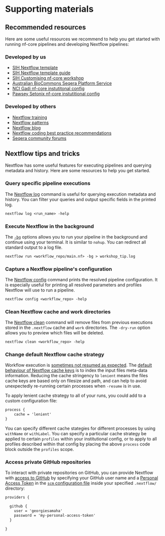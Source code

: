 # Supporting materials

## Recommended resources

Here are some useful resources we recommend to help you get started with running nf-core pipelines and developing Nextflow pipelines:

### Developed by us

* [SIH Nextflow template](https://github.com/Sydney-Informatics-Hub/template-nf)
* [SIH Nextflow template guide](https://sydney-informatics-hub.github.io/template-nf-guide/)
* [SIH Customising nf-core workshop](https://sydney-informatics-hub.github.io/customising-nfcore-workshop/)
* [Australian BioCommons Seqera Platform Service](https://www.biocommons.org.au/seqera-service )
* [NCI Gadi nf-core instutitonal config](https://nf-co.re/configs/nci_gadi/)
* [Pawsey Setonix nf-core instutitional config](https://nf-co.re/configs/pawsey_setonix/)

### Developed by others 

* [Nextflow training](https://training.nextflow.io/)
* [Nextflow patterns](https://nextflow-io.github.io/patterns/index.html)
* [Nextflow blog](https://www.nextflow.io/blog.html)
* [Nextflow coding best practice recommendations](https://carpentries-incubator.github.io/Pipeline_Training_with_Nextflow/07-Nextflow_Best_Practice/index.html)
* [Seqera community forums](https://community.seqera.io/)

## Nextflow tips and tricks

Nextflow has some useful features for executing pipelines and querying metadata and history. Here are some resources to help you get started.

### Query specific pipeline executions

The [Nextflow log](https://www.nextflow.io/docs/latest/cli.html#log) command is useful for querying execution metadata and history. You can filter your queries and output specific fields in the printed log. 

```default
nextflow log <run_name> -help
```

### Execute Nextflow in the background

The [`-bg`](https://www.nextflow.io/docs/latest/cli.html?highlight=bg#execution-as-a-background-job) options allows you to run your pipeline in the background and continue using your terminal. It is similar to `nohup`. You can redirect all standard output to a log file. 

```default 
nextflow run <workflow_repo/main.nf> -bg > workshop_tip.log
```

### Capture a Nextflow pipeline's configuration

The [Nextflow config](https://www.nextflow.io/docs/latest/cli.html#config) command prints the resolved pipeline configuration. It is especially useful for printing all resolved parameters and profiles Nextflow will use to run a pipeline. 

```default
nextflow config <workflow_repo> -help
```

### Clean Nextflow cache and work directories

The [Nextflow clean](https://www.nextflow.io/docs/latest/cli.html#clean) command will remove files from previous executions stored in the `.nextflow` cache and `work` directories. The `-dry-run` option allows you to preview which files will be deleted. 

```default
nextflow clean <workflow_repo> -help
```

### Change default Nextflow cache strategy
Workflow execution is [sometimes not resumed as expected](https://training.nextflow.io/basic_training/cache_and_resume/#resume-troubleshootingl). The [default behaviour of Nextflow cache keys](https://www.nextflow.io/docs/latest/process.html#cache) is to index the input files meta-data information. Reducing the cache stringency to `lenient` means the files cache keys are based only on filesize and path, and can help to avoid unexpectedly re-running certain processes when `-resume` is in use. 

To apply lenient cache strategy to all of your runs, you could add to a custom configuration file:

```default
process {
    cache = 'lenient'
}
```

You can specify different cache stategies for different processes by using `withName` or `withLabel`. You can specify a particular cache strategy be applied to certain `profiles` within your institutional config, or to apply to all profiles described within that config by placing the above `process` code block outside the `profiles` scope.    

### Access private GitHub repositories

To interact with private repositories on GitHub, you can provide Nextflow with [access to GitHub](https://www.nextflow.io/docs/latest/sharing.html#github-credentials) by specifying your GitHub user name and a [Personal Access Token](https://docs.github.com/en/authentication/keeping-your-account-and-data-secure/creating-a-personal-access-token) in the [`scm` configuration file](https://www.nextflow.io/docs/latest/sharing.html#scm-configuration-file) inside your specified `.nextflow/` directory:

```default
providers {

  github {
    user = 'georgiesamaha'
    password = 'my-personal-access-token'
  }

}
```
